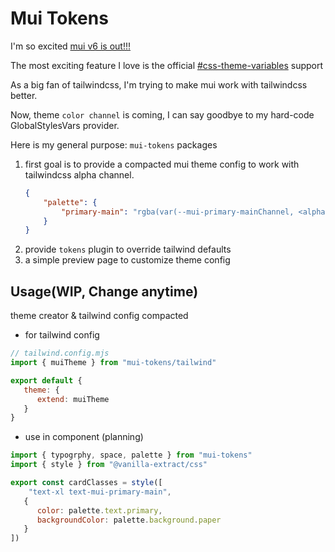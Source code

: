 # Mui Tokens

I'm so excited [mui v6 is out!!!](https://mui.com/blog/material-ui-v6-is-out)

The most exciting feature I love is 
the official [#css-theme-variables](https://mui.com/blog/material-ui-v6-is-out/#css-theme-variables)
support

As a big fan of tailwindcss, I'm trying to make mui work with tailwindcss better.

Now, theme `color channel` is coming, I can say goodbye to my hard-code GlobalStylesVars provider.

Here is my general purpose: `mui-tokens` packages

1. first goal is to provide a compacted mui theme config to work with
   tailwindcss alpha channel.
    ```json
    {
        "palette": {
            "primary-main": "rgba(var(--mui-primary-mainChannel, <alpha-value>))"
        }     
    }
    ```
2. provide `tokens` plugin to override tailwind defaults
3. a simple preview page to customize theme config

## Usage(WIP, Change anytime)

theme creator & tailwind config compacted

+ for tailwind config
```js
// tailwind.config.mjs
import { muiTheme } from "mui-tokens/tailwind"

export default {
   theme: {
      extend: muiTheme
   }
}
```

+ use in component (planning)

```jsx
import { typogrphy, space, palette } from "mui-tokens"
import { style } from "@vanilla-extract/css"

export const cardClasses = style([
    "text-xl text-mui-primary-main",
   {
      color: palette.text.primary,
      backgroundColor: palette.background.paper
   }
])
```
